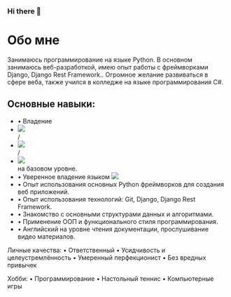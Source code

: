 ### Hi there 👋
<h1>Обо мне</h1>
<p>Занимаюсь программирование на языке Python. В основном занимаюсь веб-разработкой, имею опыт работы с фреймворками Django, Django Rest Framework.. Огромное желание развиваться в сфере веба, также учился в колледже на языке программирования C#.</p>


<h2>Основные навыки:</h2>
<ul>
  <li>• Владение <li><img src="https://img.shields.io/badge/HTML5-Black?style=for-the-badge&logo=HTML5&logoColor=White"/></li>/<li><img src="https://img.shields.io/badge/CSS3-Black?style=for-the-badge&logo=CSS3&logoColor=White"/></li>/ <li><img src="https://img.shields.io/badge/SQL-Black?style=for-the-badge&logo=PostgreSQL&logoColor=White"/></li> на базовом уровне.</li>
 <li>• Уверенное владение языком <img src="https://img.shields.io/badge/Python-Green?style=for-the-badge&logo=Python&logoColor=Black"/></li>
 <li>• Опыт использования основных Python фреймворков для создания веб приложений.</li>
 <li>• Опыт использования технологий: Git, Django, Django Rest Framework.</li>
 <li>• Знакомство с основными структурами данных и алгоритмами.</li>
 <li>• Применение ООП и функционального стиля программирования.</li>
 <li>• Английский на уровне чтения документации, прослушивание видео материалов.</li>
</ul>
Личные качества:
• Ответственный
• Усидчивость и целеустремлённость
• Умеренный перфекционист
• Без вредных привычек

Хобби:
• Программирование
• Настольный теннис
• Компьютерные игры


<!--
**erlankg0/erlankg0** is a ✨ _special_ ✨ repository because its `README.md` (this file) appears on your GitHub profile.

Here are some ideas to get you started:

- 🔭 I’m currently don't working on
- 🌱 I’m currently learning Django 
- 👯 I’m looking to collaborate on ...
- 🤔 I’m looking for help with ...
- 💬 Ask me about ...
- 📫 How to reach me: ...
- 😄 Pronouns: ...
- ⚡ Fun fact: ...
-->
